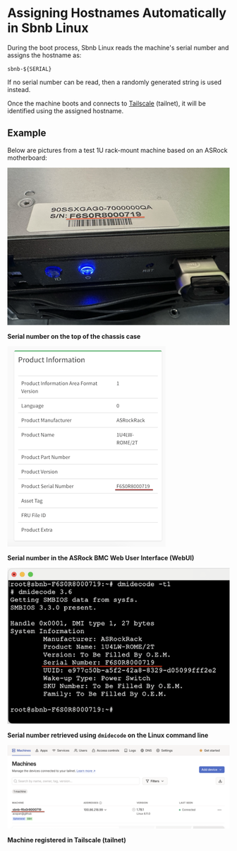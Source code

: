 # Assigning Hostnames Automatically in Sbnb Linux

During the boot process, Sbnb Linux reads the machine's serial number and assigns the hostname as:

```
sbnb-${SERIAL}
```

If no serial number can be read, then a randomly generated string is used instead.

Once the machine boots and connects to [Tailscale](https://tailscale.com/) (tailnet), it will be identified using the assigned hostname.

## Example
Below are pictures from a test 1U rack-mount machine based on an ASRock motherboard:

![Sbnb Linux: Serial number on the top of the chassis case](images/serial-number-chassis.png)

**Serial number on the top of the chassis case**

![Sbnb Linux: Serial number in the ASRock BMC Web User Interface (WebUI)](images/serial-number-BMC.png)

**Serial number in the ASRock BMC Web User Interface (WebUI)**

![Sbnb Linux: Serial number retrieved using `dmidecode` on the Linux command line](images/serial-number-dmidecode.png)

**Serial number retrieved using `dmidecode` on the Linux command line**

![Sbnb Linux: Machine registered in Tailscale (tailnet)](images/serial-number-tailscale.png)

**Machine registered in Tailscale (tailnet)**
